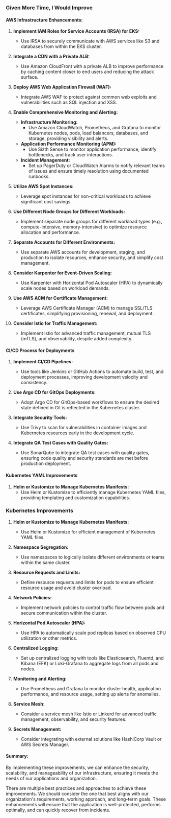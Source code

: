 


### Given More Time, I Would Improve

#### AWS Infrastructure Enhancements:

1. **Implement IAM Roles for Service Accounts (IRSA) for EKS:**
   - Use IRSA to securely communicate with AWS services like S3 and databases from within the EKS cluster.

2. **Integrate a CDN with a Private ALB:**
   - Use Amazon CloudFront with a private ALB to improve performance by caching content closer to end users and reducing the attack surface.

3. **Deploy AWS Web Application Firewall (WAF):**
   - Integrate AWS WAF to protect against common web exploits and vulnerabilities such as SQL injection and XSS.

4. **Enable Comprehensive Monitoring and Alerting:**
   - **Infrastructure Monitoring:**
     - Use Amazon CloudWatch, Prometheus, and Grafana to monitor Kubernetes nodes, pods, load balancers, databases, and storage, providing visibility and alerts.
   - **Application Performance Monitoring (APM):**
     - Use Sizth Sense to monitor application performance, identify bottlenecks, and track user interactions.
   - **Incident Management:**
     - Set up PagerDuty or CloudWatch Alarms to notify relevant teams of issues and ensure timely resolution using documented runbooks.

5. **Utilize AWS Spot Instances:**
   - Leverage spot instances for non-critical workloads to achieve significant cost savings.

6. **Use Different Node Groups for Different Workloads:**
   - Implement separate node groups for different workload types (e.g., compute-intensive, memory-intensive) to optimize resource allocation and performance.

7. **Separate Accounts for Different Environments:**
   - Use separate AWS accounts for development, staging, and production to isolate resources, enhance security, and simplify cost management.

8. **Consider Karpenter for Event-Driven Scaling:**
   - Use Karpenter with Horizontal Pod Autoscaler (HPA) to dynamically scale nodes based on workload demands.

9. **Use AWS ACM for Certificate Management:**
   - Leverage AWS Certificate Manager (ACM) to manage SSL/TLS certificates, simplifying provisioning, renewal, and deployment.

10. **Consider Istio for Traffic Management:**
    - Implement Istio for advanced traffic management, mutual TLS (mTLS), and observability, despite added complexity.

#### CI/CD Process for Deployments

1. **Implement CI/CD Pipelines:**
   - Use tools like Jenkins or GitHub Actions to automate build, test, and deployment processes, improving development velocity and consistency.

2. **Use Argo CD for GitOps Deployments:**
   - Adopt Argo CD for GitOps-based workflows to ensure the desired state defined in Git is reflected in the Kubernetes cluster.

3. **Integrate Security Tools:**
   - Use Trivy to scan for vulnerabilities in container images and Kubernetes resources early in the development cycle.

4. **Integrate QA Test Cases with Quality Gates:**
   - Use SonarQube to integrate QA test cases with quality gates, ensuring code quality and security standards are met before production deployment.

#### Kubernetes YAML Improvements

1. **Helm or Kustomize to Manage Kubernetes Manifests:**
   - Use Helm or Kustomize to efficiently manage Kubernetes YAML files, providing templating and customization capabilities.

### Kubernetes Improvements

1. **Helm or Kustomize to Manage Kubernetes Manifests:**
   - Use Helm or Kustomize for efficient management of Kubernetes YAML files.

2. **Namespace Segregation:**
   - Use namespaces to logically isolate different environments or teams within the same cluster.

3. **Resource Requests and Limits:**
   - Define resource requests and limits for pods to ensure efficient resource usage and avoid cluster overload.

4. **Network Policies:**
   - Implement network policies to control traffic flow between pods and secure communication within the cluster.

5. **Horizontal Pod Autoscaler (HPA):**
   - Use HPA to automatically scale pod replicas based on observed CPU utilization or other metrics.

6. **Centralized Logging:**
   - Set up centralized logging with tools like Elasticsearch, Fluentd, and Kibana (EFK) or Loki-Grafana to aggregate logs from all pods and nodes.

7. **Monitoring and Alerting:**
   - Use Prometheus and Grafana to monitor cluster health, application performance, and resource usage, setting up alerts for anomalies.

8. **Service Mesh:**
   - Consider a service mesh like Istio or Linkerd for advanced traffic management, observability, and security features.

9. **Secrets Management:**
   - Consider integrating with external solutions like HashiCorp Vault or AWS Secrets Manager.

#### Summary:
By implementing these improvements, we can enhance the security, scalability, and manageability of our infrastructure, ensuring it meets the needs of our applications and organization.

There are multiple best practices and approaches to achieve these improvements. We should consider the one that best aligns with our organization's requirements, working approach, and long-term goals. These enhancements will ensure that the application is well-protected, performs optimally, and can quickly recover from incidents.